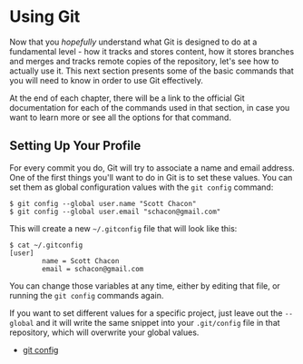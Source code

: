 <!--
SPDX-FileCopyrightText: 2008 Geoffrey Grosenbach <boss@topfunky.com>
SPDX-FileCopyrightText: 2008 Scott Chacon <schacon@gmail.com>
SPDX-FileCopyrightText: 2008 Scotty <schacony@gmail.com>

SPDX-License-Identifier: CC-BY-SA-3.0
-->

# Using Git

Now that you *hopefully* understand
what Git is designed to do at a fundamental level -
how it tracks and stores content,
how it stores branches and merges and tracks remote copies of the repository,
let's see how to actually use it.
This next section presents some of the basic commands
that you will need to know in order to use Git effectively.

At the end of each chapter,
there will be a link to the official Git documentation
for each of the commands used in that section,
in case you want to learn more or see all the options for that command.

## Setting Up Your Profile

<!-- SIDEBAR
---

#### Setup, Init and Cloning Screencast

I have produced a series of short screencasts
demonstrating the topics of several of the chapters in this book
so you can see them in practice on a real command line.
You should be able to download these movies
with this book from the PeepCode website.

The first in this series is *Git Setup, Initialization and Cloning*
and shows you how to setup your Git configuration,
how to initialize a new repository
and how to clone an existing repository
over both the Git transport and the HTTP transport.

movie. c1-init.mov

---
SIDEBAR -->

For every commit you do,
Git will try to associate a name and email address.
One of the first things you'll want to do in Git is to set these values.
You can set them as global configuration values
with the `git config` command:

```shell
$ git config --global user.name "Scott Chacon"
$ git config --global user.email "schacon@gmail.com"
```

This will create a new `~/.gitconfig` file that will look like this:

```shell
$ cat ~/.gitconfig
[user]
        name = Scott Chacon
        email = schacon@gmail.com
```

You can change those variables at any time,
either by editing that file,
or running the `git config` commands again.

If you want to set different values for a specific project,
just leave out the `--global`
and it will write the same snippet into your `.git/config` file
in that repository,
which will overwrite your global values.

- [git config](http://www.kernel.org/pub/software/scm/git/docs/git-config.html)
